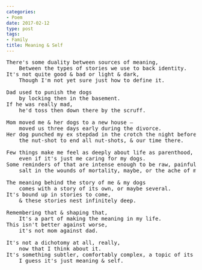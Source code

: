 ```yaml
---
categories:
- Poem
date: 2017-02-12
type: post
tags:
- Family
title: Meaning & Self
---
```


<pre class="verse">
There's some duality between sources of meaning,
    Between the types of stories we use to back identity.
It's not quite good &amp; bad or light &amp; dark,
    Though I'm not yet sure just how to define it.

Dad used to punish the dogs
    by locking then in the basement.
If he was really mad,
    he'd toss then down there by the scruff.

Mom moved me &amp; her dogs to a new house &mdash;
    moved us three days early during the divorce.
Her dog punched my ex stepdad in the crotch the night before,
    the nut-shot to end all nut-shots, &amp; our time there.

Few things make me feel as deeply about life as parenthood,
    even if it's just me caring for my dogs.
Some reminders of that are intense enough to be raw, painful,
    salt in the wounds of mortality, maybe, or the ache of maternal love.

The meaning behind the story of me &amp; my dogs
    comes with a story of its own, or maybe several.
It's bound up in stories to come,
    &amp; these stories nest infinitely deep.

Remembering that &amp; shaping that,
    It's a part of making the meaning in my life.
This isn't better against worse,
    it's not mom against dad.

It's not a dichotomy at all, really,
    now that I think about it.
It's something subtler, comfortably complex, a topic of its own.
    I guess it's just meaning &amp; self.
</pre>

